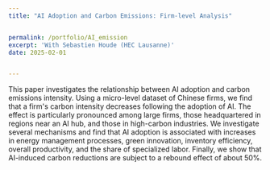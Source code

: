 ```yaml
---
title: "AI Adoption and Carbon Emissions: Firm-level Analysis"


permalink: /portfolio/AI_emission
excerpt: 'With Sebastien Houde (HEC Lausanne)'
date: 2025-02-01


---
```


This paper investigates the relationship between AI adoption and carbon emissions intensity. Using a micro-level dataset of Chinese firms, we find that a firm's carbon intensity decreases following the adoption of AI. The effect is particularly pronounced among large firms, those headquartered in regions near an AI hub, and those in high-carbon industries. We investigate several mechanisms and find that AI adoption is associated with increases in energy management processes, green innovation, inventory efficiency, overall productivity, and the share of specialized labor. Finally, we show that AI-induced carbon reductions are subject to a rebound effect of about 50%.
